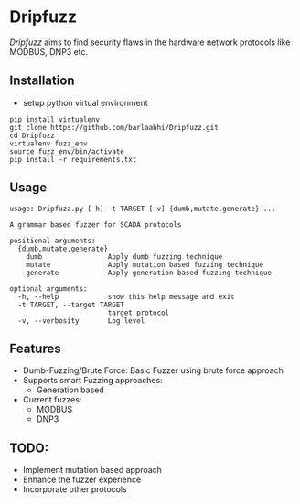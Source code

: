 # Dripfuzz 

*Dripfuzz* aims to find security flaws in the hardware network protocols like MODBUS, DNP3 etc.




## Installation

- setup python virtual environment

```shell
pip install virtualenv
git clone https://github.com/barlaabhi/Dripfuzz.git
cd Dripfuzz
virtualenv fuzz_env
source fuzz_env/bin/activate
pip install -r requirements.txt
```

## Usage
```shell
usage: Dripfuzz.py [-h] -t TARGET [-v] {dumb,mutate,generate} ...

A grammar based fuzzer for SCADA protocols

positional arguments:
  {dumb,mutate,generate}
    dumb                Apply dumb fuzzing technique
    mutate              Apply mutation based fuzzing technique
    generate            Apply generation based fuzzing technique

optional arguments:
  -h, --help            show this help message and exit
  -t TARGET, --target TARGET
                        target protocol
  -v, --verbosity       Log level
```

## Features
- Dumb-Fuzzing/Brute Force: Basic Fuzzer using brute force approach
- Supports smart Fuzzing approaches:
  - Generation based
- Current fuzzes:
  - MODBUS
  - DNP3


## TODO:
- Implement mutation based approach
- Enhance the fuzzer experience
- Incorporate other protocols
